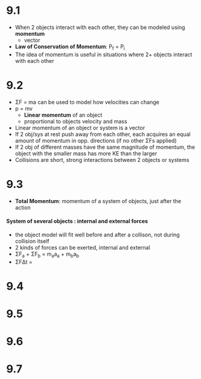 # 9.1
- When 2 objects interact with each other, they can be modeled using **momentum**
	- vector
- **Law of Conservation of Momentum**: P<sub>f</sub> = P<sub>i</sub>
- The idea of momentum is useful in situations where 2+ objects interact with each other
# 9.2
- ΣF = ma can be used to model how velocities can change
- p = mv
	- **Linear momentum** of an object
	- proportional to objects velocity and mass
- Linear momentum of an object or system is a vector
- If 2 obj/sys at rest push away from each other, each acquires an equal amount of momentum in opp. directions (if no other ΣFs applied)
- If 2 obj of different masses have the same magnitude of momentum, the object with the smaller mass has more KE than the larger
- Collisions are short, strong interactions between 2 objects or systems
# 9.3
- **Total Momentum**: momentum of a system of objects, just after the action

#### System of several objects : internal and external forces
- the object model will fit well before and after a collison, not during collision itself
- 2 kinds of forces can be exerted, internal and external
- ΣF<sub>a</sub> + ΣF<sub>b</sub> = m<sub>a</sub>a<sub>a</sub> + m<sub>b</sub>a<sub>b</sub>
- ΣFΔt = 
# 9.4
# 9.5
# 9.6
# 9.7